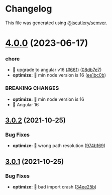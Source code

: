 # Changelog

This file was generated using [@jscutlery/semver](https://github.com/jscutlery/semver).

# [4.0.0](https://github.com/ngneat/transloco/compare/transloco-optimize-3.0.2...transloco-optimize-4.0.0) (2023-06-17)


### chore

* 🤖 upgrade to angular v16 ([#661](https://github.com/ngneat/transloco/issues/661)) ([08db7e7](https://github.com/ngneat/transloco/commit/08db7e7d1f64846fa0b07123dee8ff5bff20b4f0))
* **optimize:** 🤖 min node version is 16 ([ee1bc0b](https://github.com/ngneat/transloco/commit/ee1bc0b88555c808482a9f6b60061f15ea4ddaf7))


### BREAKING CHANGES

* **optimize:** 🧨   min node version is 16
* 🧨 Angular 16



## [3.0.2](https://github.com/ngneat/transloco/compare/transloco-optimize-3.0.1...transloco-optimize-3.0.2) (2021-10-25)

### Bug Fixes

- **optimize:** 🐛 wrong path resolution ([974b169](https://github.com/ngneat/transloco/commit/974b1698083913b99992e4994b77d4c2b6a5489e))

## [3.0.1](https://github.com/ngneat/transloco/compare/transloco-optimize-3.0.0...transloco-optimize-3.0.1) (2021-10-25)

### Bug Fixes

- **optimize:** 🐛 bad import crash ([34ee25b](https://github.com/ngneat/transloco/commit/34ee25b0ffc811e5d0234190ec4f1a56ff873d63))
